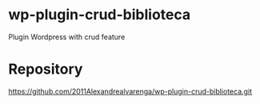 # wp-plugin-crud-biblioteca
Plugin Wordpress with crud feature

# Repository
https://github.com/2011Alexandrealvarenga/wp-plugin-crud-biblioteca.git